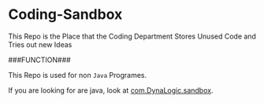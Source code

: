 Coding-Sandbox
==============

This Repo is the Place that the Coding Department Stores Unused Code and Tries out new Ideas


###FUNCTION###

This Repo is used for non `Java` Programes. 

If you are looking for are java, look at [com.DynaLogic.sandbox](https://www.github.com/dynalogic/com.dynalogic.sandbox).
